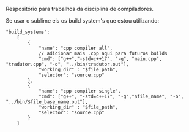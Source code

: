 Respositório para trabalhos da disciplina de compiladores.

Se usar o sublime eis os build system's que estou utilizando:

```
"build_systems":
    [
        {
            "name": "cpp compiler all",
            // adicionar mais .cpp aqui para futuros builds
            "cmd": ["g++","-std=c++17", "-g", "main.cpp", "tradutor.cpp", "-o", "../bin/tradutor.out"],
            "working_dir" : "$file_path",
            "selector": "source.cpp"
        },
        {
            "name": "cpp compiler single",
            "cmd": ["g++", "-std=c++17", "-g","$file_name", "-o", "../bin/$file_base_name.out"],
            "working_dir" : "$file_path",
            "selector": "source.cpp"
        }
    ]
```
